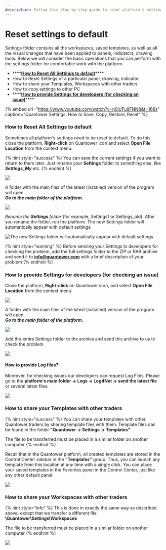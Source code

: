 ```yaml
---
description: Follow this step-by-step guide to reset platform's settings to default
---
```


# Reset settings to default

Settings folder contains all the workspaces, saved templates, as well as all the visual changes that have been applied to panels, indicators, drawing tools. Below we will consider the basic operations that you can perform with the settings folder for comfortable work with the platform.

* \*\*\*\*[**How to Reset All Settings to default**](reset-settings-to-default.md#how-to-reset-all-settings-to-default)\*\*\*\*
* How to Reset Settings of a particular panel, drawing, indicator
* How to share your Templates, Workspaces with other traders
* How to copy settings to other PC
* \*\*\*\*[**How to provide Settings for developers \(for checking an issue\)**](reset-settings-to-default.md#how-to-provide-settings-for-developers-for-checking-an-issue)\*\*\*\*

{% embed url="https://www.youtube.com/watch?v=n0lUFu8FNN8&t=168s" caption="Quantower Settings. How to Save, Copy, Restore, Reset" %}

### How to Reset All Settings to default

Sometimes all platform's settings need to be reset to default. To do this, close the platform, **Right-click** on Quantower icon and select **Open File Location** from the context menu.

{% hint style="success" %}
You can save the current settings if you want to return to them later. Just rename your **Settings** folder to something else, like _**Settings\_My**_ etc.
{% endhint %}

![](../.gitbook/assets/screenshot_39.png)

A folder with the main files of the latest \(installed\) version of the program will open.   
_**Go to the main folder of the platform.**_

![](../.gitbook/assets/screenshot_40.png)

_Rename the **Settings** folder_ \(for example, Settings1 or Settings\_old\). After you rename the folder, run the platform. The new Settings folder will automatically appear with default settings.

![The new Settings folder will automatically appear with default settings](../.gitbook/assets/settings-folder.gif)

{% hint style="warning" %}
Before sending your Settings to developers for checking the problem, add the full settings folder to the ZIP or RAR archive and send it to **info@quantower.com** with a brief description of your problem
{% endhint %}

### How to provide Settings for developers \(for checking an issue\)

Close the platform, **Right-click** on Quantower icon, and select **Open File Location** from the context menu.

![](../.gitbook/assets/screenshot_39.png)

A folder with the main files of the latest \(installed\) version of the program will open.  
_**Go to the main folder of the platform.**_

![](../.gitbook/assets/screenshot_40.png)

Add the entire Settings folder to the archive and send this archive to us to check the problem.

![](../.gitbook/assets/image%20%28265%29.png)

#### How to provide Log files?

Moreover, for checking issues our developers can request Log Files. Please go to the **platform's main folder -&gt; Logs -&gt; Log4Net -&gt; send the latest file** or several latest files. 

![](../.gitbook/assets/image%20%28267%29.png)

### How to share your Templates with other traders

{% hint style="success" %}
You can share your templates with other Quantower traders by sharing template files with them. Template files can be found in the folder **"Quantower -&gt; Settings -&gt; Templates"**

The file to be transferred must be placed in a similar folder on another computer
{% endhint %}

Recall that in the Quantower platform, all created templates are stored in the Control Center sidebar in the **"Templates"** group. Thus, you can launch any template from this location at any time with a single click. You can place your saved templates in the Favorites panel in the Control Center, just like any other default panel.

![](../.gitbook/assets/image%20%28313%29.png)

### How to share your Workspaces with other traders

{% hint style="info" %}
This is done in exactly the same way as described above, except that we transfer a different file **\Quantower\Settings\Workspaces**

The file to be transferred must be placed in a similar folder on another computer
{% endhint %}

![](../.gitbook/assets/image%20%28311%29.png)



